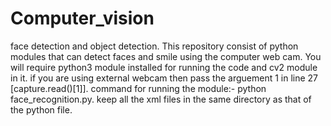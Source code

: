 # Computer_vision
face detection and object detection.
This repository consist of python modules that can detect faces and smile using the computer web cam.
You will require python3 module installed for running the code and cv2 module in it.
if you are using external webcam then pass the arguement 1 in line 27 [capture.read()[1]].
command for running the module:- python face_recognition.py.
keep all the xml files in the same directory as that of the python file.
